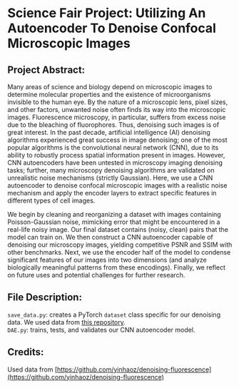 # Science Fair Project: Utilizing An Autoencoder To Denoise Confocal Microscopic Images

## Project Abstract:

Many areas of science and biology depend on microscopic images to determine molecular properties and the existence of microorganisms invisible to the human eye. By the nature of a microscopic lens, pixel sizes, and other factors, unwanted noise often finds its way into the microscopic images. Fluorescence microscopy, in particular, suffers from excess noise due to the bleaching of fluorophores. Thus, denoising such images is of great interest. In the past decade, artificial intelligence (AI) denoising algorithms experienced great success in image denoising; one of the most popular algorithms is the convolutional neural network (CNN), due to its ability to robustly process spatial information present in images. However, CNN autoencoders have been untested in microscopy imaging denoising tasks; further, many microscopy denoising algorithms are validated on unrealistic noise mechanisms (strictly Gaussian). Here, we use a CNN autoencoder to denoise confocal microscopic images with a realistic noise mechanism and apply the encoder layers to extract specific features in different types of cell images. 

We begin by cleaning and reorganizing a dataset with images containing Poisson-Gaussian noise, mimicking error that might be encountered in a real-life noisy image. Our final dataset contains (noisy, clean) pairs that the model can train on. We then construct a CNN autoencoder capable of denoising our microscopy images, yielding competitive PSNR and SSIM with other benchmarks. Next, we use the encoder half of the model to condense significant features of our images into two dimensions (and analyze biologically meaningful patterns from these encodings). Finally, we reflect on future uses and potential challenges for further research.

## File Description:
`save_data.py`: creates a PyTorch `dataset` class specific for our denoising data. We used data from [this repository](https://github.com/yinhaoz/denoising-fluorescence).<br>
`DAE.py`: trains, tests, and validates our CNN autoencoder model.

## Credits:
Used data from [https://github.com/yinhaoz/denoising-fluorescence](https://github.com/yinhaoz/denoising-fluorescence)
